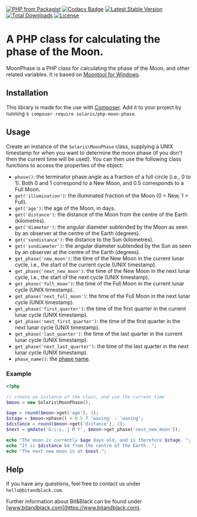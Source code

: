 [![PHP from Packagist](https://img.shields.io/packagist/php-v/solaris/php-moon-phase)](http://www.php.net)
[![Codacy Badge](https://app.codacy.com/project/badge/Grade/cd2e7203326345d582f5b5a5fd2ffc91)](https://www.codacy.com/gh/Moskito89/php-moon-phase/dashboard)
[![Latest Stable Version](https://poser.pugx.org/solaris/php-moon-phase/v/stable)](https://packagist.org/packages/solaris/php-moon-phase)
[![Total Downloads](https://poser.pugx.org/solaris/php-moon-phase/downloads)](https://packagist.org/packages/solaris/php-moon-phase)
[![License](https://poser.pugx.org/solaris/php-moon-phase/license)](https://packagist.org/packages/solaris/php-moon-phase)

# A PHP class for calculating the phase of the Moon.

MoonPhase is a PHP class for calculating the phase of the Moon, and other related variables. It is based on [Moontool for Windows](http://www.fourmilab.ch/moontoolw/).

## Installation

This library is made for the use with [Composer](https://packagist.org/packages/solaris/php-moon-phase). Add it to your project by running `$ composer require solaris/php-moon-phase`.

## Usage

Create an instance of the `Solaris\MoonPhase` class, supplying a UNIX timestamp for when you want to determine the moon phase (if you don't then the current time will be used). You can then use the following class functions to access the properties of the object:

 - `phase()`: the terminator phase angle as a fraction of a full circle (i.e., 0 to 1). Both 0 and 1 correspond to a New Moon, and 0.5 corresponds to a Full Moon.
 - `get('illumination')`: the illuminated fraction of the Moon (0 = New, 1 = Full).
 - `get('age')`: the age of the Moon, in days.
 - `get('distance')`: the distance of the Moon from the centre of the Earth (kilometres).
 - `get('diameter')`: the angular diameter subtended by the Moon as seen by an observer at the centre of the Earth (degrees).
 - `get('sundistance')`: the distance to the Sun (kilometres).
 - `get('sundiameter')`: the angular diameter subtended by the Sun as seen by an observer at the centre of the Earth (degrees).
 - `get_phase('new_moon')`: the time of the New Moon in the current lunar cycle, i.e., the start of the current cycle (UNIX timestamp).
 - `get_phase('next_new_moon')`: the time of the New Moon in the next lunar cycle, i.e., the start of the next cycle (UNIX timestamp).
 - `get_phase('full_moon')`: the time of the Full Moon in the current lunar cycle (UNIX timestamp).
 - `get_phase('next_full_moon')`: the time of the Full Moon in the next lunar cycle (UNIX timestamp).
 - `get_phase('first_quarter')`: the time of the first quarter in the current lunar cycle (UNIX timestamp).
 - `get_phase('next_first_quarter')`: the time of the first quarter in the next lunar cycle (UNIX timestamp).
 - `get_phase('last_quarter')`: the time of the last quarter in the current lunar cycle (UNIX timestamp).
 - `get_phase('next_last_quarter')`: the time of the last quarter in the next lunar cycle (UNIX timestamp).
 - `phase_name()`: the [phase name](http://aa.usno.navy.mil/faq/docs/moon_phases.php).

### Example

```php
<?php

// create an instance of the class, and use the current time
$moon = new Solaris\MoonPhase();

$age = round($moon->get('age'), 1);
$stage = $moon->phase() < 0.5 ? 'waxing' : 'waning';
$distance = round($moon->get('distance'), 2);
$next = gmdate('G:i:s, j M Y', $moon->get_phase('next_new_moon'));

echo "The moon is currently $age days old, and is therefore $stage. ";
echo "It is $distance km from the centre of the Earth. ";
echo "The next new moon is at $next.";
```

## Help

If you have any questions, feel free to contact us under `hello@bitandblack.com`.

Further information about Bit&Black can be found under [www.bitandblack.com](https://www.bitandblack.com).